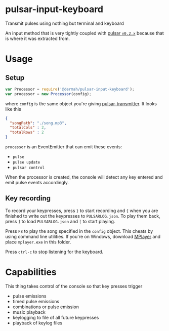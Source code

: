 # pulsar-input-keyboard
Transmit pulses using nothing but terminal and keyboard

An input method that is very tightly coupled with [pulsar `v0.2.x`](https://github.com/Dermah/pulsar/tree/v0.2.1) because that is where it was extracted from.

# Usage

## Setup
```JavaScript
var Processor = require('@dermah/pulsar-input-keyboard');
var processor = new Processor(config);
```
where `config` is the same object you're giving [pulsar-transmitter](https://github.com/Dermah/pulsar-transmitter/tree/v0.1.1). It looks like this

```JSON
{
  "songPath": "./song.mp3",
  "totalCols" : 2,
  "totalRows" : 2
}
```

`processor` is an EventEmitter that can emit these events:

* `pulse`
* `pulse update`
* `pulsar control`

When the processor is created, the console will detect any key entered and emit pulse events accordingly.

## Key recording

To record your keypresses, press `}` to start recording and `{` when you are finished to write out the keypresses to `PULSARLOG.json`. To play them back, press `]` to load `PULSARLOG.json` and `[` to start playing.

Press `F8` to play the song specified in the `config` object. This cheats by using command line utilities. If you're on Windows, download [MPlayer](http://sourceforge.net/projects/mplayerwin/) and place `mplayer.exe` in this folder.

Press `ctrl-c` to stop listening for the keyboard.


# Capabilities

This thing takes control of the console so that key presses trigger
* pulse emissions
* timed pulse emissions
* combinations or pulse emission
* music playback
* keylogging to file of all future keypresses
* playback of keylog files
